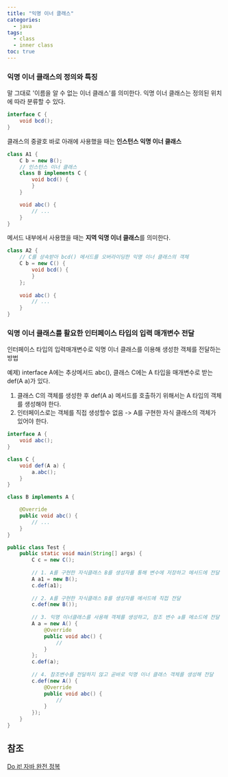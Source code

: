 ```yaml
---
title: "익명 이너 클래스"
categories:
  - java
tags:
  - class
  - inner class
toc: true
---
```


### 익명 이너 클래스의 정의와 특징
말 그대로 '이름을 알 수 없는 이너 클래스'를 의미한다. 익명 이너 클래스는 정의된 위치에 따라 분류할 수 있다.
```java
interface C {
    void bcd();
}
```
클래스의 중괄호 바로 아래에 사용했을 때는 **인스턴스 익명 이너 클래스**
```java
class A1 {
    C b = new B();
    // 인스턴스 이너 클래스
    class B implements C {
        void bcd() {
        }
    }

    void abc() {
        // ...
    }
}
```
메서드 내부에서 사용했을 때는 **지역 익명 이너 클래스**를 의미한다.
```java
class A2 {
    // C를 상속받아 bcd() 메서드를 오버라이딩한 익명 이너 클래스의 객체
    C b = new C() {
        void bcd() {
        }
    };
    
    void abc() {
        // ...
    }
}
```

### 익명 이너 클래스를 활요한 인터페이스 타입의 입력 매개변수 전달
인터페이스 타입의 입력매개변수로 익명 이너 클래스를 이용해 생성한 객체를 전달하는 방법

예제) interface A에는 추상메서드 abc(), 클래스 C에는 A 타입을 매개변수로 받는 def(A a)가 있다.

1. 클래스 C의 객체를 생성한 후 def(A a) 메서드를 호출하기 위해서는 A 타입의 객체를 생성해야 한다.
2. 인터페이스로는 객체를 직접 생성할수 없음 -> A를 구현한 자식 클래스의 객체가 있어야 한다.
```java
interface A {
    void abc();
}

class C {
    void def(A a) {
        a.abc();
    }
}

class B implements A {

    @Override
    public void abc() {
        // ...
    }
}

public class Test {
    public static void main(String[] args) {
        C c = new C();
        
        // 1. A를 구현한 자식클래스 B를 생성자를 통해 변수에 저장하고 메서드에 전달
        A a1 = new B();
        c.def(a1);
        
        // 2. A를 구현한 자식클래스 B를 생성자를 메서드에 직접 전달
        c.def(new B());
        
        // 3. 익명 이너클래스를 사용해 객체를 생성하고, 참조 변수 a를 메소드에 전달
        A a = new A() {
            @Override
            public void abc() {
                //
            }
        };
        c.def(a);
        
        // 4. 참조변수를 전달하지 않고 곧바로 익명 이너 클래스 객체를 생성해 전달 
        c.def(new A() {
            @Override
            public void abc() {
                //
            }
        });
    }
}
```

## 참조
[Do it! 자바 완전 정복](http://www.yes24.com/Product/Goods/103389317)